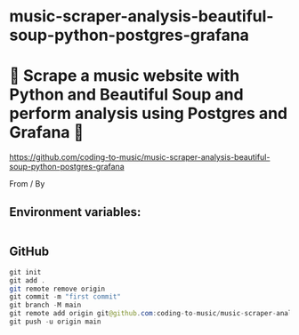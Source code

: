 # music-scraper-analysis-beautiful-soup-python-postgres-grafana

# 🚀 Scrape a music website with Python and Beautiful Soup and perform analysis using Postgres and Grafana 🚀

https://github.com/coding-to-music/music-scraper-analysis-beautiful-soup-python-postgres-grafana

From / By

## Environment variables:

```java

```

## GitHub

```java
git init
git add .
git remote remove origin
git commit -m "first commit"
git branch -M main
git remote add origin git@github.com:coding-to-music/music-scraper-analysis-beautiful-soup-python-postgres-grafana.git
git push -u origin main
```

